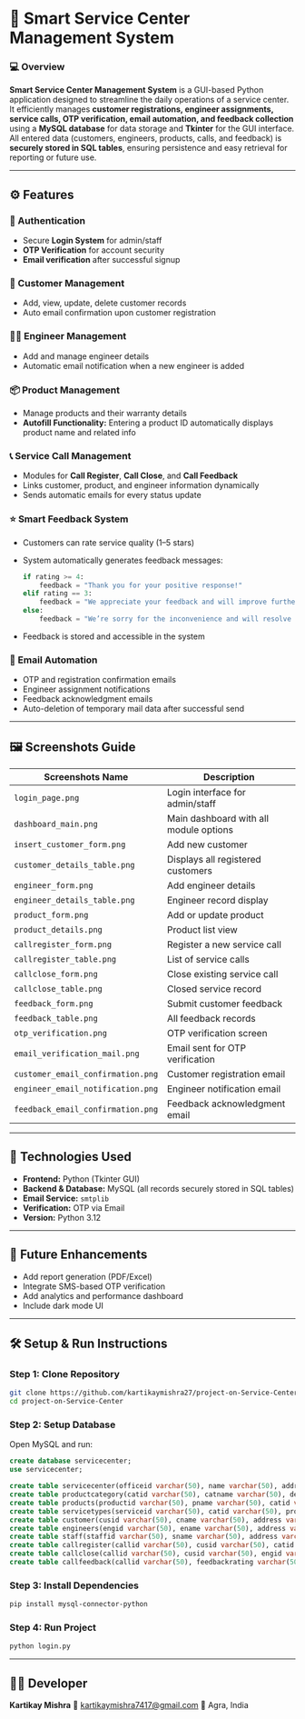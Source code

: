 # 🧠 Smart Service Center Management System

### 💻 Overview

**Smart Service Center Management System** is a GUI-based Python application designed to streamline the daily operations of a service center.
It efficiently manages **customer registrations, engineer assignments, service calls, OTP verification, email automation, and feedback collection** using a **MySQL database** for data storage and **Tkinter** for the GUI interface.
All entered data (customers, engineers, products, calls, and feedback) is **securely stored in SQL tables**, ensuring persistence and easy retrieval for reporting or future use.

---

## ⚙️ Features

### 🔐 Authentication

* Secure **Login System** for admin/staff
* **OTP Verification** for account security
* **Email verification** after successful signup

### 👥 Customer Management

* Add, view, update, delete customer records
* Auto email confirmation upon customer registration

### 🧑‍🔧 Engineer Management

* Add and manage engineer details
* Automatic email notification when a new engineer is added

### 📦 Product Management

* Manage products and their warranty details
* **Autofill Functionality:** Entering a product ID automatically displays product name and related info

### 📞 Service Call Management

* Modules for **Call Register**, **Call Close**, and **Call Feedback**
* Links customer, product, and engineer information dynamically
* Sends automatic emails for every status update

### ⭐ Smart Feedback System

* Customers can rate service quality (1–5 stars)
* System automatically generates feedback messages:

  ```python
  if rating >= 4:
      feedback = "Thank you for your positive response!"
  elif rating == 3:
      feedback = "We appreciate your feedback and will improve further."
  else:
      feedback = "We’re sorry for the inconvenience and will resolve the issue soon."
  ```
* Feedback is stored and accessible in the system

### 📧 Email Automation

* OTP and registration confirmation emails
* Engineer assignment notifications
* Feedback acknowledgment emails
* Auto-deletion of temporary mail data after successful send

---

## 🖼️ Screenshots Guide

| Screenshots Name                   | Description                            |
| --------------------------------- | -------------------------------------- |
| `login_page.png`                  | Login interface for admin/staff        |
| `dashboard_main.png`              | Main dashboard with all module options |
| `insert_customer_form.png`        | Add new customer                       |
| `customer_details_table.png`      | Displays all registered customers      |
| `engineer_form.png`               | Add engineer details                   |
| `engineer_details_table.png`      | Engineer record display                |
| `product_form.png`                | Add or update product                  |
| `product_details.png`             | Product list view                      |
| `callregister_form.png`           | Register a new service call            |
| `callregister_table.png`          | List of service calls                  |
| `callclose_form.png`              | Close existing service call            |
| `callclose_table.png`             | Closed service record                  |
| `feedback_form.png`               | Submit customer feedback               |
| `feedback_table.png`              | All feedback records                   |
| `otp_verification.png`            | OTP verification screen                |
| `email_verification_mail.png`     | Email sent for OTP verification        |
| `customer_email_confirmation.png` | Customer registration email            |
| `engineer_email_notification.png` | Engineer notification email            |
| `feedback_email_confirmation.png` | Feedback acknowledgment email          |

---

## 🧩 Technologies Used

* **Frontend:** Python (Tkinter GUI)
* **Backend & Database:** MySQL (all records securely stored in SQL tables)
* **Email Service:** `smtplib`
* **Verification:** OTP via Email
* **Version:** Python 3.12

---

## 🚀 Future Enhancements

* Add report generation (PDF/Excel)
* Integrate SMS-based OTP verification
* Add analytics and performance dashboard
* Include dark mode UI

---

## 🛠️ Setup & Run Instructions

### Step 1: Clone Repository

```bash
git clone https://github.com/kartikaymishra27/project-on-Service-Center.git
cd project-on-Service-Center
```

### Step 2: Setup Database

Open MySQL and run:

```sql
create database servicecenter;
use servicecenter;

create table servicecenter(officeid varchar(50), name varchar(50), address varchar(50), email varchar(50), phone varchar(50), regno varchar(50));
create table productcategory(catid varchar(50), catname varchar(50), description varchar(50));
create table products(productid varchar(50), pname varchar(50), catid varchar(50), warrantydays varchar(50));
create table servicetypes(serviceid varchar(50), catid varchar(50), productid varchar(50), sname varchar(50), charges int, estimationtime varchar(50));
create table customer(cusid varchar(50), cname varchar(50), address varchar(50), email varchar(50), phone varchar(50), catid varchar(50), productid varchar(50));
create table engineers(engid varchar(50), ename varchar(50), address varchar(50), email varchar(50), phone varchar(50), catid varchar(50));
create table staff(staffid varchar(50), sname varchar(50), address varchar(50), email varchar(50), phone varchar(50));
create table callregister(callid varchar(50), cusid varchar(50), catid varchar(50), productid varchar(50), engid varchar(50), estcharge int);
create table callclose(callid varchar(50), cusid varchar(50), engid varchar(50), dateofclose varchar(50));
create table callfeedback(callid varchar(50), feedbackrating varchar(50), remarks varchar(50));
```

### Step 3: Install Dependencies

```bash
pip install mysql-connector-python
```

### Step 4: Run Project

```bash
python login.py
```

---

## 👨‍💻 Developer

**Kartikay Mishra**
📧 [kartikaymishra7417@gmail.com](mailto:kartikaymishra7417@gmail.com)
📍 Agra, India

